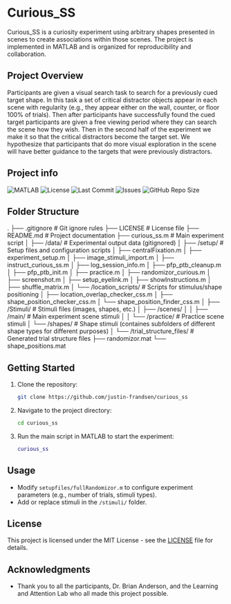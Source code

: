 # Curious_SS

Curious_SS is a curiosity experiment using arbitrary shapes presented in scenes to create associations within those scenes. The project is implemented in MATLAB and is organized for reproducibility and collaboration.

## Project Overview

Participants are given a visual search task to search for a previously cued target shape. In this task a set of critical distractor objects appear in each scene with regularity (e.g., they appear either on the wall, counter, or floor 100% of trials). Then after participants have successfully found the cued target participants are given a free viewing period where they can search the scene how they wish. Then in the second half of the experiment we make it so that the critical distractors become the target set. We hypothesize that participants that do more visual exploration in the scene will have better guidance to the targets that were previously distractors.

## Project info

![MATLAB](https://img.shields.io/badge/MATLAB-R2023b-orange?logo=matlab&logoColor=white)
![License](https://img.shields.io/github/license/justin-frandsen/curious_ss)
![Last Commit](https://img.shields.io/github/last-commit/justin-frandsen/curious_ss)
![Issues](https://img.shields.io/github/issues/justin-frandsen/curious_ss)
![GitHub Repo Size](https://img.shields.io/github/repo-size/justin-frandsen/curious_ss)


## Folder Structure
.
├── .gitignore              # Git ignore rules
├── LICENSE                 # License file
├── README.md               # Project documentation
├── curious_ss.m            # Main experiment script
│
├── /data/                  # Experimental output data (gitignored)
│
├── /setup/                 # Setup files and configuration scripts
│   ├── centralFixation.m
│   ├── experiment_setup.m
│   ├── image_stimuli_import.m
│   ├── instruct_curious_ss.m
│   ├── log_session_info.m
│   ├── pfp_ptb_cleanup.m
│   ├── pfp_ptb_init.m
│   ├── practice.m
│   ├── randomizor_curious.m
│   ├── screenshot.m
│   ├── setup_eyelink.m
│   ├── showInstructions.m
│   ├── shuffle_matrix.m
│   └── /location_scripts/  # Scripts for stimulus/shape positioning
│       ├── location_overlap_checker_css.m
│       ├── shape_position_checker_css.m
│       └── shape_position_finder_css.m
│
├── /Stimuli/               # Stimuli files (images, shapes, etc.)
│   ├── /scenes/
│   │   ├── /main/          # Main experiment scene stimuli
│   │   └── /practice/      # Practice scene stimuli
│   └── /shapes/            # Shape stimuli (containes subfolders of different shape types for different purposes)
│
└── /trial_structure_files/ # Generated trial structure files
    ├── randomizor.mat
    └── shape_positions.mat

## Getting Started

1. Clone the repository:
   ```sh
   git clone https://github.com/justin-frandsen/curious_ss
   ```
2. Navigate to the project directory:
   ```sh
   cd curious_ss
   ```
4. Run the main script in MATLAB to start the experiment:
   ```matlab
   curious_ss
   ```

## Usage

- Modify `setupfiles/fullRandomizor.m` to configure experiment parameters (e.g., number of trials, stimuli types).
- Add or replace stimuli in the `/stimuli/` folder.

## License

This project is licensed under the MIT License - see the [LICENSE](LICENSE) file for details.

## Acknowledgments

- Thank you to all the participants, Dr. Brian Anderson, and the Learning and Attention Lab who all made this project possible.

